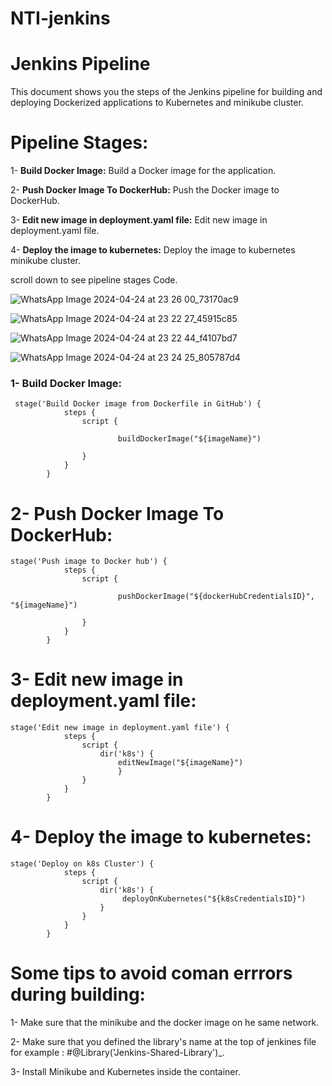 # NTI-jenkins
# Jenkins Pipeline
This document shows you the steps of the Jenkins pipeline for building and deploying Dockerized applications to Kubernetes and minikube cluster.

# Pipeline Stages:
1- **Build Docker Image:** Build a Docker image for the application.

2- **Push Docker Image To DockerHub:** Push the Docker image to DockerHub.

3- **Edit new image in deployment.yaml file:** Edit new image in deployment.yaml file.

4- **Deploy the image to kubernetes:** Deploy the image to kubernetes minikube cluster.

scroll down to see pipeline stages Code.

![WhatsApp Image 2024-04-24 at 23 26 00_73170ac9](https://github.com/ramy282/NTI-jenkins/assets/60857262/565d6db6-9a56-4dc5-a77a-39a3dbdf4ee0)

![WhatsApp Image 2024-04-24 at 23 22 27_45915c85](https://github.com/ramy282/NTI-jenkins/assets/60857262/c2bda2c2-3a7b-4e48-8492-3d1b23f3d9b8)

![WhatsApp Image 2024-04-24 at 23 22 44_f4107bd7](https://github.com/ramy282/NTI-jenkins/assets/60857262/dbb886d3-048c-4be9-b941-4f24de0ab9c7)

![WhatsApp Image 2024-04-24 at 23 24 25_805787d4](https://github.com/ramy282/NTI-jenkins/assets/60857262/86bbeaeb-e033-40ab-8a0c-737ec8af6ee3)


### 1- Build Docker Image:

```
 stage('Build Docker image from Dockerfile in GitHub') {
            steps {
                script {
                 	
                 		buildDockerImage("${imageName}")
                      
                }
            }
        }
```

# 2- Push Docker Image To DockerHub:

```
stage('Push image to Docker hub') {
            steps {
                script {
                 	
                 		pushDockerImage("${dockerHubCredentialsID}", "${imageName}")
                      
                }
            }
        }
```

# 3- Edit new image in deployment.yaml file:

```
stage('Edit new image in deployment.yaml file') {
            steps {
                script { 
                	dir('k8s') {
				        editNewImage("${imageName}")
                    	}
                }
            }
        }
```

# 4- Deploy the image to kubernetes:

```
stage('Deploy on k8s Cluster') {
            steps {
                script { 
                	dir('k8s') {
				         deployOnKubernetes("${k8sCredentialsID}")
                    }
                }
            }
        }
```
# Some tips to avoid coman errrors during building:

1- Make sure that the minikube and the docker image on he same network.

2- Make sure that you defined the library's name at the top of jenkines file for example : #@Library('Jenkins-Shared-Library')_.

3- Install Minikube and Kubernetes inside the container.
